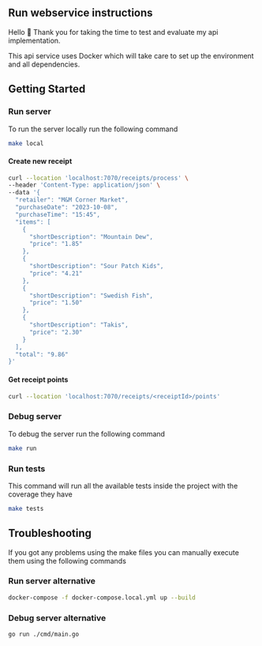 ## Run webservice instructions

Hello 👋 Thank you for taking the time to test and evaluate my api implementation. 

This api service uses Docker which will take care to set up the environment and all dependencies.

## Getting Started
### Run server
To run the server locally run the following command
```bash
make local
```

#### Create new receipt
```bash
curl --location 'localhost:7070/receipts/process' \
--header 'Content-Type: application/json' \
--data '{
  "retailer": "M&M Corner Market",
  "purchaseDate": "2023-10-08",
  "purchaseTime": "15:45",
  "items": [
    {
      "shortDescription": "Mountain Dew",
      "price": "1.85"
    },
    {
      "shortDescription": "Sour Patch Kids",
      "price": "4.21"
    },
    {
      "shortDescription": "Swedish Fish",
      "price": "1.50"
    },
    {
      "shortDescription": "Takis",
      "price": "2.30"
    }
  ],
  "total": "9.86"
}'
```
#### Get receipt points
```bash
curl --location 'localhost:7070/receipts/<receiptId>/points'
```

### Debug server
To debug the server run the following command
```bash
make run
```

### Run tests
This command will run all the available tests inside the project with the coverage they have
```bash
make tests
```

## Troubleshooting
If you got any problems using the make files you can manually execute them using the following commands

### Run server alternative
```bash
docker-compose -f docker-compose.local.yml up --build
```

### Debug server alternative
```bash
go run ./cmd/main.go
```